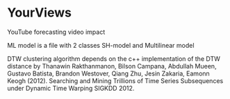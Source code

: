 # YourViews
YouTube forecasting video impact 

ML model is a file with 2 classes SH-model and Multilinear model

DTW clustering algorithm depends on the c++ implementation of the DTW distance by Thanawin Rakthanmanon, Bilson Campana, Abdullah Mueen, Gustavo Batista, Brandon Westover, Qiang Zhu, Jesin Zakaria, Eamonn Keogh (2012). Searching and Mining Trillions of Time Series Subsequences under Dynamic Time Warping SIGKDD 2012.
